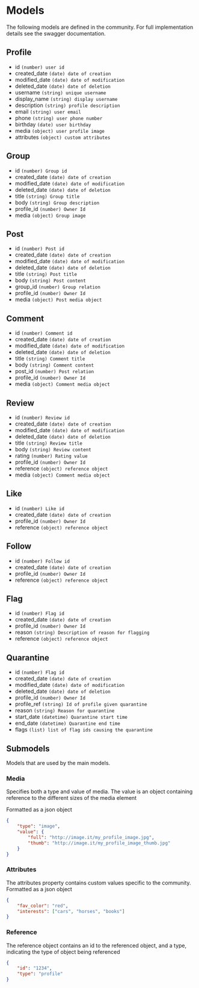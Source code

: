# Models

The following models are defined in the community. For full implementation details see the swagger documentation.

## Profile
* id `(number) user id`
* created_date `(date) date of creation`
* modified_date `(date) date of modification`
* deleted_date `(date) date of deletion`
* username `(string) unique username`
* display_name `(string) display username`
* description `(string) profile description`
* email `(string) user email`
* phone `(string) user phone number`
* birthday `(date) user birthday`
* media `(object) user profile image`
* attributes `(object) custom attributes`

## Group
* id `(number) Group id`
* created_date `(date) date of creation`
* modified_date `(date) date of modification`
* deleted_date `(date) date of deletion`
* title `(string) Group title`
* body `(string) Group description`
* profile_id `(number) Owner Id`
* media `(object) Group image`

## Post
* id `(number) Post id`
* created_date `(date) date of creation`
* modified_date `(date) date of modification`
* deleted_date `(date) date of deletion`
* title `(string) Post title`
* body `(string) Post content`
* group_id `(number) Group relation`
* profile_id `(number) Owner Id`
* media `(object) Post media object`

## Comment
* id `(number) Comment id`
* created_date `(date) date of creation`
* modified_date `(date) date of modification`
* deleted_date `(date) date of deletion`
* title `(string) Comment title`
* body `(string) Comment content`
* post_id `(number) Post relation`
* profile_id `(number) Owner Id`
* media `(object) Comment media object`

## Review
* id `(number) Review id`
* created_date `(date) date of creation`
* modified_date `(date) date of modification`
* deleted_date `(date) date of deletion`
* title `(string) Review title`
* body `(string) Review content`
* rating `(number) Rating value`
* profile_id `(number) Owner Id`
* reference `(object) reference object`
* media `(object) Comment media object`

## Like
* id `(number) Like id`
* created_date `(date) date of creation`
* profile_id `(number) Owner Id`
* reference `(object) reference object`

## Follow
* id `(number) Follow id`
* created_date `(date) date of creation`
* profile_id `(number) Owner Id`
* reference `(object) reference object`

## Flag
* id `(number) Flag id`
* created_date `(date) date of creation`
* profile_id `(number) Owner Id`
* reason `(string) Description of reason for flagging`
* reference `(object) reference object`

## Quarantine
* id `(number) Flag id`
* created_date `(date) date of creation`
* modified_date `(date) date of modification`
* deleted_date `(date) date of deletion`
* profile_id `(number) Owner Id`
* profile_ref `(string) Id of profile given quarantine`
* reason `(string) Reason for quarantine`
* start_date `(datetime) Quarantine start time`
* end_date `(datetime) Quarantine end time`
* flags `(list) list of flag ids causing the quarantine`

## Submodels 
Models that are used by the main models.

### Media
Specifies both a type and value of media. The value is an object containing reference to the different sizes of the media element 

Formatted as a json object
```json
{
    "type": "image",
    "value": {
        "full": "http://image.it/my_profile_image.jpg",
        "thumb": "http://image.it/my_profile_image_thumb.jpg"
    }
}
``` 

### Attributes
The attributes property contains custom values specific to the community. Formatted as a json object
```json
{
    "fav_color": "red",
    "interests": ["cars", "horses", "books"]
}
``` 

### Reference
The reference object contains an id to the referenced object, and a type, indicating the type of object being referenced
```json
{
    "id": "1234",
    "type": "profile"
}
``` 

